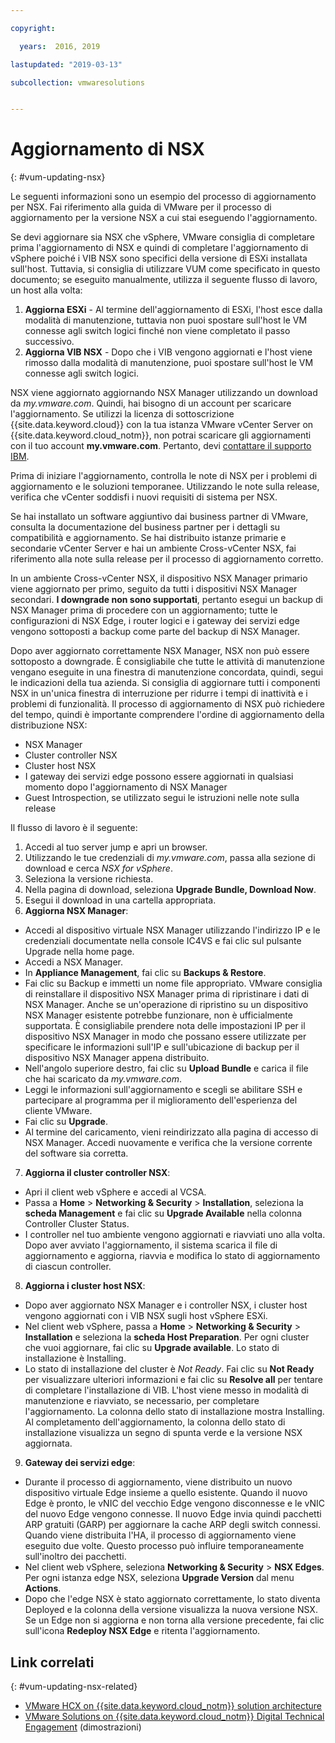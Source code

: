 ```yaml
---

copyright:

  years:  2016, 2019

lastupdated: "2019-03-13"

subcollection: vmwaresolutions


---
```


# Aggiornamento di NSX
{: #vum-updating-nsx}

Le seguenti informazioni sono un esempio del processo di aggiornamento per NSX. Fai riferimento alla guida di VMware per il processo di aggiornamento per la versione NSX a cui stai eseguendo l'aggiornamento.

Se devi aggiornare sia NSX che vSphere, VMware consiglia di completare prima l'aggiornamento di NSX e quindi di completare l'aggiornamento di vSphere poiché i VIB NSX sono specifici della versione di ESXi installata sull'host. Tuttavia, si consiglia di utilizzare VUM come specificato in questo documento; se eseguito manualmente, utilizza il seguente flusso di lavoro, un host alla volta:

1. **Aggiorna ESXi** - Al termine dell'aggiornamento di ESXi, l'host esce dalla modalità di manutenzione, tuttavia non puoi spostare sull'host le VM connesse agli switch logici finché non viene completato il passo successivo.
2. **Aggiorna VIB NSX** - Dopo che i VIB vengono aggiornati e l'host viene rimosso dalla modalità di manutenzione, puoi spostare sull'host le VM connesse agli switch logici.

NSX viene aggiornato aggiornando NSX Manager utilizzando un download da _my.vmware.com_. Quindi, hai bisogno di un account per scaricare l'aggiornamento. Se utilizzi la licenza di sottoscrizione {{site.data.keyword.cloud}} con la tua istanza VMware vCenter Server on {{site.data.keyword.cloud_notm}}, non potrai scaricare gli aggiornamenti con il tuo account **my.vmware.com**. Pertanto, devi [contattare il supporto IBM](/docs/services/vmwaresolutions/vmonic?topic=vmware-solutions-trbl_support).

Prima di iniziare l'aggiornamento, controlla le note di NSX per i problemi di aggiornamento e le soluzioni temporanee. Utilizzando le note sulla release, verifica che vCenter soddisfi i nuovi requisiti di sistema per NSX.

Se hai installato un software aggiuntivo dai business partner di VMware, consulta la documentazione del business partner per i dettagli su compatibilità e aggiornamento. Se hai distribuito istanze primarie e secondarie vCenter Server e hai un ambiente Cross-vCenter NSX, fai riferimento alla note sulla release per il processo di aggiornamento corretto.

In un ambiente Cross-vCenter NSX, il dispositivo NSX Manager primario viene aggiornato per primo, seguito da tutti i dispositivi NSX Manager secondari.
**I downgrade non sono supportati**, pertanto esegui un backup di NSX Manager prima di procedere con un aggiornamento; tutte le configurazioni di NSX Edge, i router logici e i gateway dei servizi edge vengono sottoposti a backup come parte del backup di NSX Manager.

Dopo aver aggiornato correttamente NSX Manager, NSX non può essere sottoposto a downgrade. È consigliabile che tutte le attività di manutenzione vengano eseguite in una finestra di manutenzione concordata, quindi, segui le indicazioni della tua azienda. Si consiglia di aggiornare tutti i componenti NSX in un'unica finestra di interruzione per ridurre i tempi di inattività e i problemi di funzionalità. Il processo di aggiornamento di NSX può richiedere del tempo, quindi è importante comprendere l'ordine di aggiornamento della distribuzione NSX:
* NSX Manager
* Cluster controller NSX
* Cluster host NSX
* I gateway dei servizi edge possono essere aggiornati in qualsiasi momento dopo l'aggiornamento di NSX Manager
* Guest Introspection, se utilizzato segui le istruzioni nelle note sulla release

Il flusso di lavoro è il seguente:
1. Accedi al tuo server jump e apri un browser.
2. Utilizzando le tue credenziali di _my.vmware.com_, passa alla sezione di download e cerca _NSX for vSphere_.
3. Seleziona la versione richiesta.
4. Nella pagina di download, seleziona **Upgrade Bundle, Download Now**.
5. Esegui il download in una cartella appropriata.
6. **Aggiorna NSX Manager**:
  - Accedi al dispositivo virtuale NSX Manager utilizzando l'indirizzo IP e le credenziali documentate nella console IC4VS e fai clic sul pulsante Upgrade nella home page.
  - Accedi a NSX Manager.
  - In **Appliance Management**, fai clic su **Backups & Restore**.
  - Fai clic su Backup e immetti un nome file appropriato. VMware consiglia di reinstallare il dispositivo NSX Manager prima di ripristinare i dati di NSX Manager. Anche se un'operazione di ripristino su un dispositivo NSX Manager esistente potrebbe funzionare, non è ufficialmente supportata. È consigliabile prendere nota delle impostazioni IP per il dispositivo NSX Manager in modo che possano essere utilizzate per specificare le informazioni sull'IP e sull'ubicazione di backup per il dispositivo NSX Manager appena distribuito.
  - Nell'angolo superiore destro, fai clic su **Upload Bundle** e carica il file che hai scaricato da _my.vmware.com_.
  - Leggi le informazioni sull'aggiornamento e scegli se abilitare SSH e partecipare al programma per il miglioramento dell'esperienza del cliente VMware.
  - Fai clic su **Upgrade**.
  - Al termine del caricamento, vieni reindirizzato alla pagina di accesso di NSX Manager. Accedi nuovamente e verifica che la versione corrente del software sia corretta.
7. **Aggiorna il cluster controller NSX**:
  - Apri il client web vSphere e accedi al VCSA.
  - Passa a **Home** > **Networking & Security** > **Installation**, seleziona la **scheda Management** e fai clic su **Upgrade Available** nella colonna Controller Cluster Status.
  - I controller nel tuo ambiente vengono aggiornati e riavviati uno alla volta. Dopo aver avviato l'aggiornamento, il sistema scarica il file di aggiornamento e aggiorna, riavvia e modifica lo stato di aggiornamento di ciascun controller.
8. **Aggiorna i cluster host NSX**:
  - Dopo aver aggiornato NSX Manager e i controller NSX, i cluster host vengono aggiornati con i VIB NSX sugli host vSphere ESXi.
  - Nel client web vSphere, passa a **Home** > **Networking & Security** > **Installation** e seleziona la **scheda Host Preparation**. Per ogni cluster che vuoi aggiornare, fai clic su **Upgrade available**. Lo stato di installazione è Installing.
  - Lo stato di installazione del cluster è _Not Ready_. Fai clic su **Not Ready** per visualizzare ulteriori informazioni e fai clic su **Resolve all** per tentare di completare l'installazione di VIB. L'host viene messo in modalità di manutenzione e riavviato, se necessario, per completare l'aggiornamento. La colonna dello stato di installazione mostra Installing. Al completamento dell'aggiornamento, la colonna dello stato di installazione visualizza un segno di spunta verde e la versione NSX aggiornata.
9. **Gateway dei servizi edge**:
  - Durante il processo di aggiornamento, viene distribuito un nuovo dispositivo virtuale Edge insieme a quello esistente. Quando il nuovo Edge è pronto, le vNIC del vecchio Edge vengono disconnesse e le vNIC del nuovo Edge vengono connesse. Il nuovo Edge invia quindi pacchetti ARP gratuiti (GARP) per aggiornare la cache ARP degli switch connessi. Quando viene distribuita l'HA, il processo di aggiornamento viene eseguito due volte. Questo processo può influire temporaneamente sull'inoltro dei pacchetti.
  - Nel client web vSphere, seleziona **Networking & Security** > **NSX Edges**. Per ogni istanza edge NSX, seleziona **Upgrade Version** dal menu **Actions**.
  - Dopo che l'edge NSX è stato aggiornato correttamente, lo stato diventa Deployed e la colonna della versione visualizza la nuova versione NSX. Se un Edge non si aggiorna e non torna alla versione precedente, fai clic sull'icona **Redeploy NSX Edge** e ritenta l'aggiornamento.

## Link correlati
{: #vum-updating-nsx-related}

* [VMware HCX on {{site.data.keyword.cloud_notm}} solution architecture](/docs/services/vmwaresolutions/services?topic=vmware-solutions-hcx-archi-intro#hcx-archi-intro)
* [VMware Solutions on {{site.data.keyword.cloud_notm}} Digital Technical Engagement](https://ibm-dte.mybluemix.net/ibm-vmware) (dimostrazioni)
